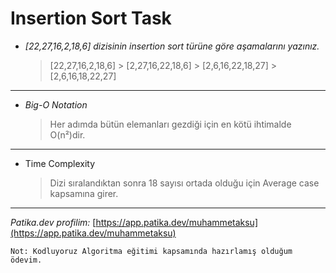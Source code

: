 # Insertion Sort Task

- _[22,27,16,2,18,6] dizisinin insertion sort türüne göre aşamalarını yazınız._
  > [22,27,16,2,18,6] > [2,27,16,22,18,6] > [2,6,16,22,18,27] > [2,6,16,18,22,27]

---

- _Big-O Notation_
  > Her adımda bütün elemanları gezdiği için en kötü ihtimalde O(n²)dir.

---

- Time Complexity
  > Dizi sıralandıktan sonra 18 sayısı ortada olduğu için Average case kapsamına girer.

---

_Patika.dev profilim:_ [https://app.patika.dev/muhammetaksu](https://app.patika.dev/muhammetaksu)

`Not: Kodluyoruz Algoritma eğitimi kapsamında hazırlamış olduğum ödevim.`
